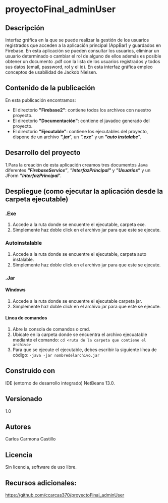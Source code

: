 #  proyectoFinal_adminUser

## Descripción
Interfaz gráfica en la que se puede realizar la gestión de los usuarios registrados que acceden a la aplicación principal (AppBar) y guardados en Firebase. 
En esta aplicación se pueden consultar los usuarios, eliminar un usuario determinado o cambiar el rol de alguno de ellos además es posible obtener un documento .pdf con la lista de los usuarios registrados y todos sus datos (email, password, rol y el id). 
En esta interfaz gráfica empleo conceptos de usabilidad de Jackob Nielsen.

## Contenido de la publicación
En esta publicación encontramos:
* El directorio **"Firebase2"**: contiene todos los archivos con nuestro proyecto.
* El directorio **"Documentación"**: contiene el javadoc generado del proyecto.
* El directorio **"Ejecutable"**: contiene los ejecutables del proyecto, dispone de un archivo ***".jar***", un ***".exe***" y un ***"auto instalabe***".

## Desarrollo del proyecto
1.Para la creación de esta aplicación creamos tres documentos Java diferentes ***"FirebaseService"***, ***"InterfazPrincipal"*** y ***"Usuarios"*** y un JForm ***"InterfazPrincipal***".


## Despliegue (como ejecutar la aplicación desde la carpeta ejecutable)

### .Exe
1. Accede a la ruta donde se encuentre el ejecutable, carpeta exe.
2. Simplemente haz doble click en el archivo jar para que este se ejecute.


### Autoinstalable
1. Accede a la ruta donde se encuentre el ejecutable, carpeta auto instalable.
2. Simplemente haz doble click en el archivo jar para que este se ejecute.

### .Jar
#### Windows
1. Accede a la ruta donde se encuentre el ejecutable carpeta jar.
2. Simplemente haz doble click en el archivo jar para que este se ejecute.

#### Línea de comandos
1. Abre la consola de comandos o cmd.
2. Ubicate en la carpeta donde se encuentra el archivo ejecuatable mediante el comando:
    `cd <ruta de la carpeta que contiene el archivo>`
4. Para que se ejecute el ejecutable, debes escribir la siguiente línea de código:
    `-java -jar nombredelarchivo.jar`
    
## Construido con
IDE (entorno de desarrollo integrado) NetBeans 13.0.

## Versionado
1.0

## Autores
Carlos Carmona Castillo

## Licencia
Sin licencia, software de uso libre.

## Recursos adicionales:
https://github.com/ccarcas370/proyectoFinal_adminUser
